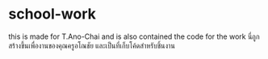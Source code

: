 # school-work

this is made for T.Ano-Chai and is also contained the code for the work 
นี่ถูกสร้างขึ้นเพื่องานของคุณครูอโณชัย และเป็นที่เก็บโค้ดสำหรับชิ้นงาน
